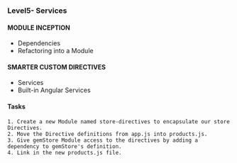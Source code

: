 ### Level5- Services


#### MODULE INCEPTION

* Dependencies
* Refactoring into a Module

#### SMARTER CUSTOM DIRECTIVES

* Services
* Built-in Angular Services


#### Tasks

```
1. Create a new Module named store-directives to encapsulate our store Directives.
2. Move the Directive definitions from app.js into products.js.
3. Give gemStore Module access to the directives by adding a dependency to gemStore's definition.
4. Link in the new products.js file.
```